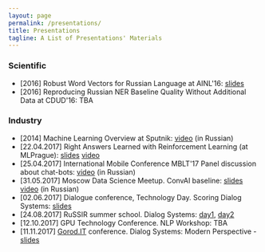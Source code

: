 ```yaml
---
layout: page
permalink: /presentations/
title: Presentations
tagline: A List of Presentations' Materials
---
```


### Scientific
- [2016] Robust Word Vectors for Russian Language at AINL'16: [slides](pdf/ainl2016.pdf)
- [2016] Reproducing Russian NER Baseline Quality Without Additional Data at CDUD'16: TBA

### Industry
- [2014] Machine Learning Overview at Sputnik: [video](https://www.youtube.com/watch?v=2B7X7HvoWek) (in Russian)
- [22.04.2017] Right Answers Learned with Reinforcement Learning (at MLPrague): [slides](pdf/MLPrague-presentation.pdf) [video](https://www.youtube.com/watch?v=8xUEC5DStKA)
- [25.04.2017] International Mobile Conference MBLT'17 Panel discussion about chat-bots: [video](https://www.youtube.com/watch?v=qw80di8SEAA) (in Russian)
- [31.05.2017] Moscow Data Science Meetup. ConvAI baseline: [slides](pdf/ConAI.io-baseline.pdf) [video](https://www.youtube.com/watch?v=6bpz4dNSXTg) (in Russian)
- [02.06.2017] Dialogue conference, Technology Day. Scoring Dialog Systems: [slides](pdf/Dialogue-2017.pdf)
- [24.08.2017] RuSSIR summer school. Dialog Systems: [day1](pdf/RuSSIR-DS1.pdf), [day2](pdf/RuSSIR-DS2.pdf)
- [12.10.2017] GPU Technology Conference. NLP Workshop: TBA
- [11.11.2017] [Gorod.IT](http://gorod.it) conference. Dialog Systems: Modern Perspective - [slides](pdf/Gorod.IT.pdf)
